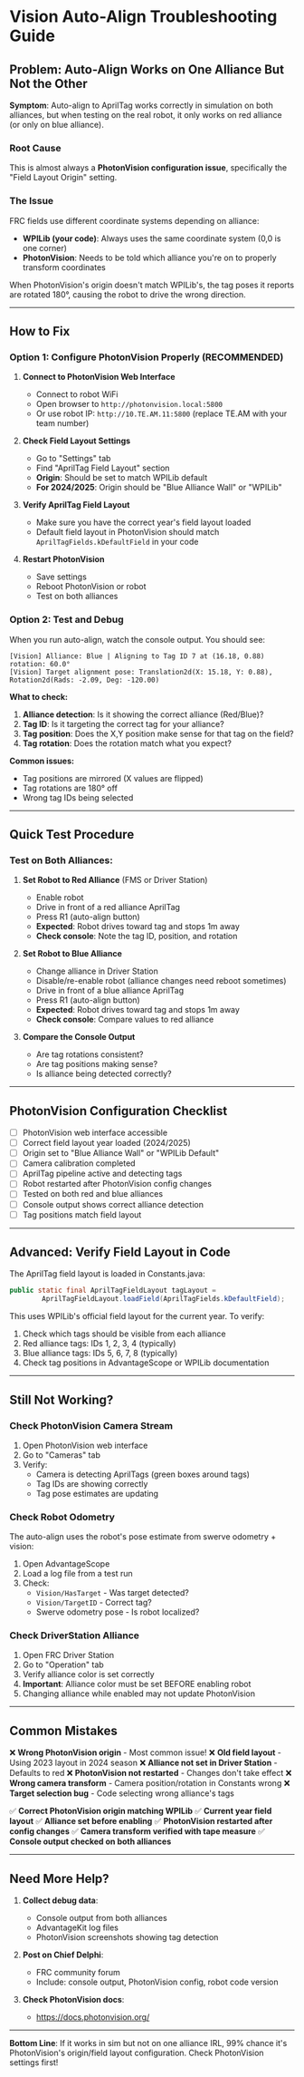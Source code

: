 # Vision Auto-Align Troubleshooting Guide

## Problem: Auto-Align Works on One Alliance But Not the Other

**Symptom**: Auto-align to AprilTag works correctly in simulation on both alliances, but when testing on the real robot, it only works on red alliance (or only on blue alliance).

### Root Cause

This is almost always a **PhotonVision configuration issue**, specifically the "Field Layout Origin" setting.

### The Issue

FRC fields use different coordinate systems depending on alliance:
- **WPILib (your code)**: Always uses the same coordinate system (0,0 is one corner)
- **PhotonVision**: Needs to be told which alliance you're on to properly transform coordinates

When PhotonVision's origin doesn't match WPILib's, the tag poses it reports are rotated 180°, causing the robot to drive the wrong direction.

---

## How to Fix

### Option 1: Configure PhotonVision Properly (RECOMMENDED)

1. **Connect to PhotonVision Web Interface**
   - Connect to robot WiFi
   - Open browser to `http://photonvision.local:5800`
   - Or use robot IP: `http://10.TE.AM.11:5800` (replace TE.AM with your team number)

2. **Check Field Layout Settings**
   - Go to "Settings" tab
   - Find "AprilTag Field Layout" section
   - **Origin**: Should be set to match WPILib default
   - **For 2024/2025**: Origin should be "Blue Alliance Wall" or "WPILib"

3. **Verify AprilTag Field Layout**
   - Make sure you have the correct year's field layout loaded
   - Default field layout in PhotonVision should match `AprilTagFields.kDefaultField` in your code

4. **Restart PhotonVision**
   - Save settings
   - Reboot PhotonVision or robot
   - Test on both alliances

### Option 2: Test and Debug

When you run auto-align, watch the console output. You should see:

```
[Vision] Alliance: Blue | Aligning to Tag ID 7 at (16.18, 0.88) rotation: 60.0°
[Vision] Target alignment pose: Translation2d(X: 15.18, Y: 0.88), Rotation2d(Rads: -2.09, Deg: -120.00)
```

**What to check:**
1. **Alliance detection**: Is it showing the correct alliance (Red/Blue)?
2. **Tag ID**: Is it targeting the correct tag for your alliance?
3. **Tag position**: Does the X,Y position make sense for that tag on the field?
4. **Tag rotation**: Does the rotation match what you expect?

**Common issues:**
- Tag positions are mirrored (X values are flipped)
- Tag rotations are 180° off
- Wrong tag IDs being selected

---

## Quick Test Procedure

### Test on Both Alliances:

1. **Set Robot to Red Alliance** (FMS or Driver Station)
   - Enable robot
   - Drive in front of a red alliance AprilTag
   - Press R1 (auto-align button)
   - **Expected**: Robot drives toward tag and stops 1m away
   - **Check console**: Note the tag ID, position, and rotation

2. **Set Robot to Blue Alliance**
   - Change alliance in Driver Station
   - Disable/re-enable robot (alliance changes need reboot sometimes)
   - Drive in front of a blue alliance AprilTag
   - Press R1 (auto-align button)
   - **Expected**: Robot drives toward tag and stops 1m away
   - **Check console**: Compare values to red alliance

3. **Compare the Console Output**
   - Are tag rotations consistent?
   - Are tag positions making sense?
   - Is alliance being detected correctly?

---

## PhotonVision Configuration Checklist

- [ ] PhotonVision web interface accessible
- [ ] Correct field layout year loaded (2024/2025)
- [ ] Origin set to "Blue Alliance Wall" or "WPILib Default"
- [ ] Camera calibration completed
- [ ] AprilTag pipeline active and detecting tags
- [ ] Robot restarted after PhotonVision config changes
- [ ] Tested on both red and blue alliances
- [ ] Console output shows correct alliance detection
- [ ] Tag positions match field layout

---

## Advanced: Verify Field Layout in Code

The AprilTag field layout is loaded in Constants.java:

```java
public static final AprilTagFieldLayout tagLayout =
        AprilTagFieldLayout.loadField(AprilTagFields.kDefaultField);
```

This uses WPILib's official field layout for the current year. To verify:

1. Check which tags should be visible from each alliance
2. Red alliance tags: IDs 1, 2, 3, 4 (typically)
3. Blue alliance tags: IDs 5, 6, 7, 8 (typically)
4. Check tag positions in AdvantageScope or WPILib documentation

---

## Still Not Working?

### Check PhotonVision Camera Stream

1. Open PhotonVision web interface
2. Go to "Cameras" tab
3. Verify:
   - Camera is detecting AprilTags (green boxes around tags)
   - Tag IDs are showing correctly
   - Tag pose estimates are updating

### Check Robot Odometry

The auto-align uses the robot's pose estimate from swerve odometry + vision:

1. Open AdvantageScope
2. Load a log file from a test run
3. Check:
   - `Vision/HasTarget` - Was target detected?
   - `Vision/TargetID` - Correct tag?
   - Swerve odometry pose - Is robot localized?

### Check DriverStation Alliance

1. Open FRC Driver Station
2. Go to "Operation" tab
3. Verify alliance color is set correctly
4. **Important**: Alliance color must be set BEFORE enabling robot
5. Changing alliance while enabled may not update PhotonVision

---

## Common Mistakes

❌ **Wrong PhotonVision origin** - Most common issue!
❌ **Old field layout** - Using 2023 layout in 2024 season
❌ **Alliance not set in Driver Station** - Defaults to red
❌ **PhotonVision not restarted** - Changes don't take effect
❌ **Wrong camera transform** - Camera position/rotation in Constants wrong
❌ **Target selection bug** - Code selecting wrong alliance's tags

✅ **Correct PhotonVision origin matching WPILib**
✅ **Current year field layout**
✅ **Alliance set before enabling**
✅ **PhotonVision restarted after config changes**
✅ **Camera transform verified with tape measure**
✅ **Console output checked on both alliances**

---

## Need More Help?

1. **Collect debug data**:
   - Console output from both alliances
   - AdvantageKit log files
   - PhotonVision screenshots showing tag detection

2. **Post on Chief Delphi**:
   - FRC community forum
   - Include: console output, PhotonVision config, robot code version

3. **Check PhotonVision docs**:
   - https://docs.photonvision.org/

---

**Bottom Line**: If it works in sim but not on one alliance IRL, 99% chance it's PhotonVision's origin/field layout configuration. Check PhotonVision settings first!
